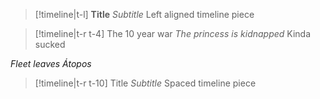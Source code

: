 > [!timeline|t-l] **Title** 
> _Subtitle_ 
> Left aligned timeline piece

> [!timeline|t-r t-4] The 10 year war 
> *The princess is kidnapped*
> Kinda sucked
>
>
*Fleet leaves Átopos*

> [!timeline|t-r t-10] Title 
> *Subtitle*
> Spaced timeline piece